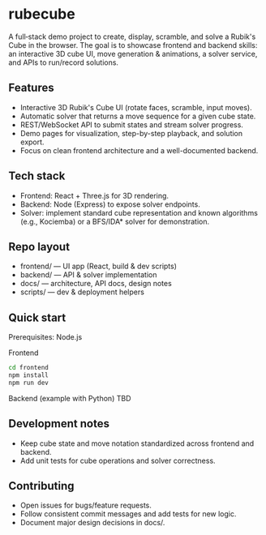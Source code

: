 # rubecube

A full‑stack demo project to create, display, scramble, and solve a Rubik's Cube in the browser. The goal is to showcase frontend and backend skills: an interactive 3D cube UI, move generation & animations, a solver service, and APIs to run/record solutions.

## Features
- Interactive 3D Rubik's Cube UI (rotate faces, scramble, input moves).
- Automatic solver that returns a move sequence for a given cube state.
- REST/WebSocket API to submit states and stream solver progress.
- Demo pages for visualization, step-by-step playback, and solution export.
- Focus on clean frontend architecture and a well-documented backend.

## Tech stack
- Frontend: React + Three.js for 3D rendering.
- Backend: Node (Express) to expose solver endpoints.
- Solver: implement standard cube representation and known algorithms (e.g., Kociemba) or a BFS/IDA* solver for demonstration.

## Repo layout
- frontend/ — UI app (React, build & dev scripts)
- backend/ — API & solver implementation
- docs/ — architecture, API docs, design notes
- scripts/ — dev & deployment helpers

## Quick start
Prerequisites: Node.js

Frontend
```sh
cd frontend
npm install
npm run dev
```

Backend (example with Python)
TBD

## Development notes
- Keep cube state and move notation standardized across frontend and backend.
- Add unit tests for cube operations and solver correctness.

## Contributing
- Open issues for bugs/feature requests.
- Follow consistent commit messages and add tests for new logic.
- Document major design decisions in docs/.